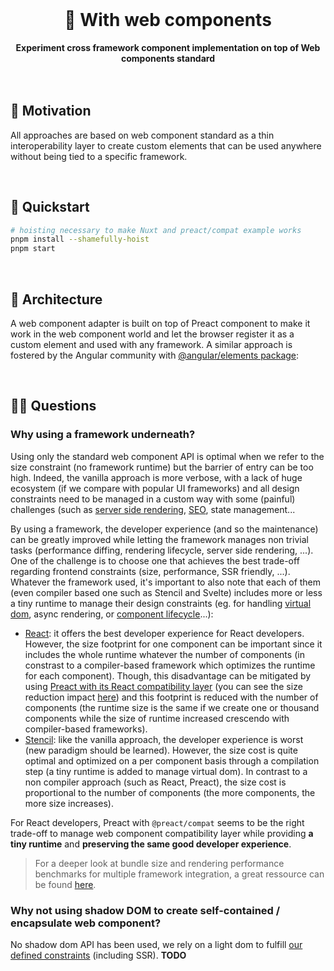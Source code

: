 <br>
<div align="center">
    <h1>🧪 With web components</h1>
    <strong>Experiment cross framework component implementation on top of Web components standard</strong>
</div>
<br>
<br>

## 🤔 Motivation

All approaches are based on web component standard as a thin interoperability layer to create custom elements that can be used anywhere without being tied to a specific framework.

<br>

## 🚀 Quickstart

```bash
# hoisting necessary to make Nuxt and preact/compat example works 
pnpm install --shamefully-hoist
pnpm start
```

<br>

## 🌟 Architecture

A web component adapter is built on top of Preact component to make it work in the web component world and let the browser register it as a custom element and used with any framework.
A similar approach is fostered by the Angular community with [@angular/elements package](https://angular.io/guide/elements):

<br>

## 🙋‍♂️ Questions

### Why using a framework underneath?

Using only the standard web component API is optimal when we refer to the size constraint (no framework runtime) but the barrier of entry can be too high. Indeed, the vanilla approach is more verbose, with a lack of huge ecosystem (if we compare with popular UI frameworks) and all design constraints need to be managed in a custom way with some (painful) challenges (such as [server side rendering](https://dev.to/steveblue/server-side-rendering-web-components-320g), [SEO](https://leofavre.github.io/web-components-seo/), state management...

By using a framework, the developer experience (and so the maintenance) can be greatly improved while letting the framework manages non trivial tasks (performance diffing, rendering lifecycle, server side rendering, ...).  
One of the challenge is to choose one that achieves the best trade-off regarding frontend constraints (size, performance, SSR friendly, ...). Whatever the framework used, it's important to also note that each of them (even compiler based one such as Stencil and Svelte) includes more or less a tiny runtime to manage their design constraints (eg. for handling [virtual dom](https://github.com/ionic-team/stencil/tree/main/src/runtime), async rendering, or [component lifecycle](https://github.com/sveltejs/svelte/blob/467ba0a920d9b9902a2059085bac2662c6813b9a/src/runtime/internal/lifecycle.ts)...):

- [React](https://preactjs.com/): it offers the best developer experience for React developers. However, the size footprint for one component can be important since it includes the whole runtime whatever the number of components (in constrast to a compiler-based framework which optimizes the runtime for each component). Though, this disadvantage can be mitigated by using [Preact with its React compatibility layer](https://www.npmjs.com/package/@preact/compat) (you can see the size reduction impact [here](packages/adapter/README.md)) and this footprint is reduced with the number of components (the runtime size is the same if we create one or thousand components while the size of runtime increased crescendo with compiler-based frameworks).
- [Stencil](https://stenciljs.com/): like the vanilla approach, the developer experience is worst (new paradigm should be learned). However, the size cost is quite optimal and optimized on a per component basis through a compilation step (a tiny runtime is added to manage virtual dom). In contrast to a non compiler approach (such as React, Preact), the size cost is proportional to the number of components (the more components, the more size increases).

For React developers, Preact with `@preact/compat` seems to be the right trade-off to manage web component compatibility layer while providing **a tiny runtime** and **preserving the same good developer experience**.

> For a deeper look at bundle size and rendering performance benchmarks for multiple framework integration, a great ressource can be found [here](https://webcomponents.dev/blog/all-the-ways-to-make-a-web-component/#bundle-size). 

### Why not using shadow DOM to create self-contained / encapsulate web component?

No shadow dom API has been used, we rely on a light dom to fulfill [our defined constraints](../README.md) (including SSR). 
**TODO**

